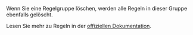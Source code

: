 Wenn Sie eine Regelgruppe löschen, werden alle Regeln in dieser Gruppe ebenfalls gelöscht.

Lesen Sie mehr zu Regeln in der [offiziellen Dokumentation](https://firefly-iii.readthedocs.io/en/latest/advanced/rules.html).